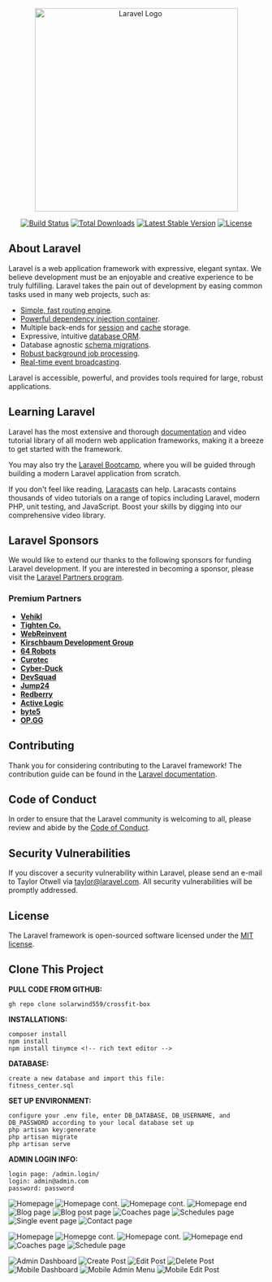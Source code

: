 <p align="center"><a href="https://laravel.com" target="_blank"><img src="https://raw.githubusercontent.com/laravel/art/master/logo-lockup/5%20SVG/2%20CMYK/1%20Full%20Color/laravel-logolockup-cmyk-red.svg" width="400" alt="Laravel Logo"></a></p>

<p align="center">
<a href="https://github.com/laravel/framework/actions"><img src="https://github.com/laravel/framework/workflows/tests/badge.svg" alt="Build Status"></a>
<a href="https://packagist.org/packages/laravel/framework"><img src="https://img.shields.io/packagist/dt/laravel/framework" alt="Total Downloads"></a>
<a href="https://packagist.org/packages/laravel/framework"><img src="https://img.shields.io/packagist/v/laravel/framework" alt="Latest Stable Version"></a>
<a href="https://packagist.org/packages/laravel/framework"><img src="https://img.shields.io/packagist/l/laravel/framework" alt="License"></a>
</p>

## About Laravel

Laravel is a web application framework with expressive, elegant syntax. We believe development must be an enjoyable and creative experience to be truly fulfilling. Laravel takes the pain out of development by easing common tasks used in many web projects, such as:

- [Simple, fast routing engine](https://laravel.com/docs/routing).
- [Powerful dependency injection container](https://laravel.com/docs/container).
- Multiple back-ends for [session](https://laravel.com/docs/session) and [cache](https://laravel.com/docs/cache) storage.
- Expressive, intuitive [database ORM](https://laravel.com/docs/eloquent).
- Database agnostic [schema migrations](https://laravel.com/docs/migrations).
- [Robust background job processing](https://laravel.com/docs/queues).
- [Real-time event broadcasting](https://laravel.com/docs/broadcasting).

Laravel is accessible, powerful, and provides tools required for large, robust applications.

## Learning Laravel

Laravel has the most extensive and thorough [documentation](https://laravel.com/docs) and video tutorial library of all modern web application frameworks, making it a breeze to get started with the framework.

You may also try the [Laravel Bootcamp](https://bootcamp.laravel.com), where you will be guided through building a modern Laravel application from scratch.

If you don't feel like reading, [Laracasts](https://laracasts.com) can help. Laracasts contains thousands of video tutorials on a range of topics including Laravel, modern PHP, unit testing, and JavaScript. Boost your skills by digging into our comprehensive video library.

## Laravel Sponsors

We would like to extend our thanks to the following sponsors for funding Laravel development. If you are interested in becoming a sponsor, please visit the [Laravel Partners program](https://partners.laravel.com).

### Premium Partners

- **[Vehikl](https://vehikl.com/)**
- **[Tighten Co.](https://tighten.co)**
- **[WebReinvent](https://webreinvent.com/)**
- **[Kirschbaum Development Group](https://kirschbaumdevelopment.com)**
- **[64 Robots](https://64robots.com)**
- **[Curotec](https://www.curotec.com/services/technologies/laravel/)**
- **[Cyber-Duck](https://cyber-duck.co.uk)**
- **[DevSquad](https://devsquad.com/hire-laravel-developers)**
- **[Jump24](https://jump24.co.uk)**
- **[Redberry](https://redberry.international/laravel/)**
- **[Active Logic](https://activelogic.com)**
- **[byte5](https://byte5.de)**
- **[OP.GG](https://op.gg)**

## Contributing

Thank you for considering contributing to the Laravel framework! The contribution guide can be found in the [Laravel documentation](https://laravel.com/docs/contributions).

## Code of Conduct

In order to ensure that the Laravel community is welcoming to all, please review and abide by the [Code of Conduct](https://laravel.com/docs/contributions#code-of-conduct).

## Security Vulnerabilities

If you discover a security vulnerability within Laravel, please send an e-mail to Taylor Otwell via [taylor@laravel.com](mailto:taylor@laravel.com). All security vulnerabilities will be promptly addressed.

## License

The Laravel framework is open-sourced software licensed under the [MIT license](https://opensource.org/licenses/MIT).

## Clone This Project

**PULL CODE FROM GITHUB:**
```
gh repo clone solarwind559/crossfit-box
```

**INSTALLATIONS:**
```
composer install
npm install
npm install tinymce <!-- rich text editor -->
```

**DATABASE:**
```
create a new database and import this file:
fitness_center.sql
```

**SET UP ENVIRONMENT:**
```
configure your .env file, enter DB_DATABASE, DB_USERNAME, and DB_PASSWORD according to your local database set up
php artisan key:generate
php artisan migrate
php artisan serve
```

**ADMIN LOGIN INFO:**
```
login page: /admin.login/
login: admin@admin.com
password: password
```

<!-- SCREENSHOTS -->
<!-- Desktop -->
![Homepage](<screenshots/Ekrānuzņēmums 2024-06-09 140029.png>)
![Homepage cont.](<Ekrānuzņēmums 2024-06-09 140055.png>)
![Homepage cont.](<Ekrānuzņēmums 2024-06-09 140109.png>)
![Homepage end](<Ekrānuzņēmums 2024-06-09 140129.png>)
![Blog page](<Ekrānuzņēmums 2024-06-09 140212.png>)
![Blog post page](<Ekrānuzņēmums 2024-06-09 140240.png>)
![Coaches page](<Ekrānuzņēmums 2024-06-09 140257.png>)
![Schedules page](<Ekrānuzņēmums 2024-06-09 140323.png>)
![Single event page](<Ekrānuzņēmums 2024-06-10 150113.png>)
![Contact page](<Ekrānuzņēmums 2024-06-09 140541.png>)
<!-- Mobile -->
![Homepage](<Ekrānuzņēmums 2024-06-10 160641.png>)
![Homepge cont.](<Ekrānuzņēmums 2024-06-09 140928.png>)
![Homepage cont.](<Ekrānuzņēmums 2024-06-09 140959.png>)
![Homepage end](<Ekrānuzņēmums 2024-06-09 140904.png>)
![Coaches page](<Ekrānuzņēmums 2024-06-09 141037.png>)
![Schedule page](<Ekrānuzņēmums 2024-06-09 141105.png>)
<!-- Admin page -->
![Admin Dashboard](<Ekrānuzņēmums 2024-06-09 142928.png>)
![Create Post](<Ekrānuzņēmums 2024-06-09 135812.png>)
![Edit Post](<Ekrānuzņēmums 2024-06-09 130354.png>)
![Delete Post](<Ekrānuzņēmums 2024-06-09 144312.png>)
![Mobile Dashboard](<Ekrānuzņēmums 2024-06-11 221149.png>)
![Mobile Admin Menu](<Ekrānuzņēmums 2024-06-11 221239.png>)
![Mobile Edit Post](<Ekrānuzņēmums 2024-06-11 221601.png>)
